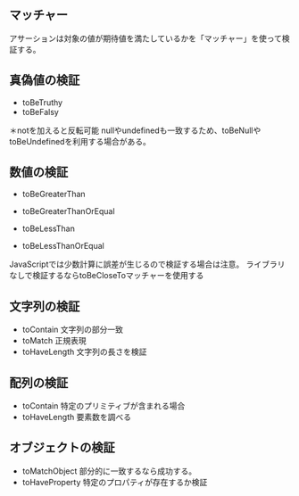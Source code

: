 ## マッチャー
アサーションは対象の値が期待値を満たしているかを「マッチャー」を使って検証する。

## 真偽値の検証
- toBeTruthy
- toBeFalsy

＊notを加えると反転可能
nullやundefinedも一致するため、toBeNullやtoBeUndefinedを利用する場合がある。

## 数値の検証
- toBeGreaterThan
- toBeGreaterThanOrEqual

- toBeLessThan
- toBeLessThanOrEqual

JavaScriptでは少数計算に誤差が生じるので検証する場合は注意。
ライブラリなしで検証するならtoBeCloseToマッチャーを使用する

## 文字列の検証
- toContain    文字列の部分一致
- toMatch      正規表現
- toHaveLength 文字列の長さを検証

## 配列の検証
- toContain    特定のプリミティブが含まれる場合
- toHaveLength 要素数を調べる

## オブジェクトの検証
- toMatchObject
部分的に一致するなら成功する。
- toHaveProperty 特定のプロパティが存在するか検証

